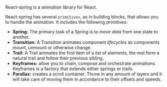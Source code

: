 React-spring is a animation library for React. 

React-spring has several `primitives`, as in building blocks, that allows you to handle the animation. It includes the following primitives:
- **Spring:** The primary task of a Spring is to *move data* from one state to another. 
- **Transition:** A Transition animates component *lifecycles* as components mount, unmount or otherwise change.
- **Trail:** A Trail animates the first item of a *list* of elements, the rest form a natural trail and follow their previous sibling.
- **Keyframes:**  allow you to chain, compose and orchestrate animations. Keyframes is a factory that extends either springs or trails.
- **Parallax:** creates a scroll container. Throw in any amount of layers and it will take care of moving them in accordance to their offsets and speeds.

